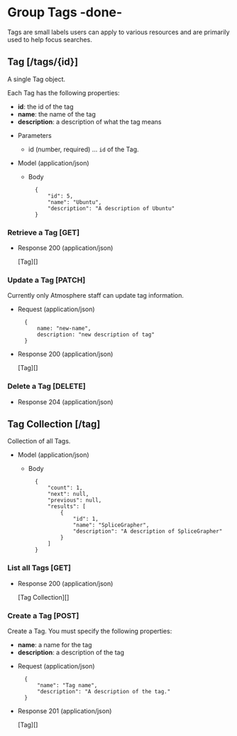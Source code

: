 # Group Tags -done-
Tags are small labels users can apply to various resources and are primarily used to help focus searches.

## Tag [/tags/{id}]
A single Tag object.

Each Tag has the following properties:

- **id**: the id of the tag
- **name**: the name of the tag
- **description**: a description of what the tag means

+ Parameters
    + id (number, required) ... `id` of the Tag.
    
+ Model (application/json)

    + Body

            {
                "id": 5,
                "name": "Ubuntu",
                "description": "A description of Ubuntu"
            }

### Retrieve a Tag [GET]
+ Response 200 (application/json)

    [Tag][]

### Update a Tag [PATCH]
Currently only Atmosphere staff can update tag information.

+ Request (application/json)

        {
            name: "new-name",
            description: "new description of tag"
        }

+ Response 200 (application/json)

    [Tag][]


### Delete a Tag [DELETE]

+ Response 204 (application/json)


## Tag Collection [/tag]
Collection of all Tags.

+ Model (application/json)

    + Body

            {
                "count": 1,
                "next": null,
                "previous": null,
                "results": [
                    {
                        "id": 1,
                        "name": "SpliceGrapher",
                        "description": "A description of SpliceGrapher"
                    }
                ]
            }

### List all Tags [GET]
+ Response 200 (application/json)

    [Tag Collection][]

### Create a Tag [POST]
Create a Tag.  You must specify the following properties:

- **name**: a name for the tag
- **description**: a description of the tag

+ Request (application/json)

        {
            "name": "Tag name",
            "description": "A description of the tag."
        }

+ Response 201 (application/json)

    [Tag][]
